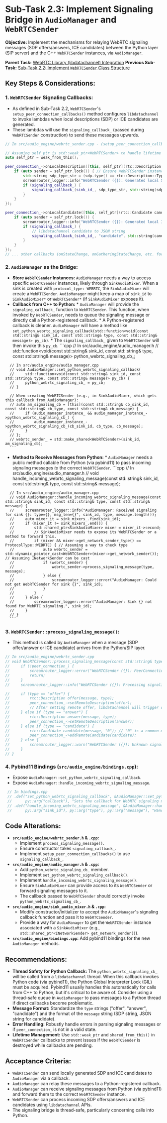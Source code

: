 # Sub-Task 2.3: Implement Signaling Bridge in `AudioManager` and `WebRTCSender`

**Objective:** Implement the mechanisms for relaying WebRTC signaling messages (SDP offers/answers, ICE candidates) between the Python layer (SIP server) and the C++ `WebRTCSender` instances, via `AudioManager`.

**Parent Task:** [WebRTC Library (libdatachannel) Integration](../task_02_webrtc_library_integration.md)
**Previous Sub-Task:** [Sub-Task 2.2: Implement `WebRTCSender` Class Structure](./subtask_2.2_implement_webrtc_sender_class.md)

## Key Steps & Considerations:

### 1. `WebRTCSender` Signaling Callbacks:
   *   As defined in Sub-Task 2.2, `WebRTCSender`'s `setup_peer_connection_callbacks()` method configures `libdatachannel` to invoke lambdas when local descriptions (SDP) or ICE candidates are generated.
   *   These lambdas will use the `signaling_callback_` (passed during `WebRTCSender` construction) to send these messages upwards.
   ```cpp
   // In src/audio_engine/webrtc_sender.cpp - (setup_peer_connection_callbacks)

   // Assuming self_ptr is std::weak_ptr<WebRTCSender> to handle lifetime safely in callbacks
   auto self_ptr = weak_from_this(); 

   peer_connection_->onLocalDescription([this, self_ptr](rtc::Description sdp) {
       if (auto sender = self_ptr.lock()) { // Ensure WebRTCSender instance still exists
           std::string sdp_type_str = (sdp.type() == rtc::Description::Type::Offer) ? "offer" : "answer";
           screamrouter_logger::info("WebRTCSender ({}): Generated local SDP {}:\n{}", sink_id_, sdp_type_str, std::string(sdp));
           if (signaling_callback_) {
               signaling_callback_(sink_id_, sdp_type_str, std::string(sdp));
           }
       }
   });

   peer_connection_->onLocalCandidate([this, self_ptr](rtc::Candidate candidate) {
       if (auto sender = self_ptr.lock()) {
           screamrouter_logger::info("WebRTCSender ({}): Generated local ICE candidate: {}", sink_id_, std::string(candidate));
           if (signaling_callback_) {
               // libdatachannel candidate to JSON string
               signaling_callback_(sink_id_, "candidate", std::string(candidate)); 
           }
       }
   });
   // ... other callbacks (onStateChange, onGatheringStateChange, etc. for logging)
   ```

### 2. `AudioManager` as the Bridge:
   *   **Store `WebRTCSender` Instances:** `AudioManager` needs a way to access specific `WebRTCSender` instances, likely through `SinkAudioMixer`. When a sink is created with `protocol_type: WEBRTC`, the `SinkAudioMixer` will create a `WebRTCSender`. `AudioManager` might keep a map of `sink_id` to `SinkAudioMixer*` or `WebRTCSender*` (if `SinkAudioMixer` exposes it).
   *   **Callback from C++ to Python:**
      *   `AudioManager` will provide the `signaling_callback_` function to `WebRTCSender`. This function, when invoked by `WebRTCSender`, needs to queue the signaling message or directly call a Python-registered callback.
      *   A Python-registered callback is cleaner. `AudioManager` will have a method like `set_python_webrtc_signaling_callback(std::function<void(const std::string& sink_id, const std::string& type, const std::string& message)> py_cb)`.
      *   The `signaling_callback_` given to `WebRTCSender` will then invoke this `py_cb`.
      ```cpp
      // In src/audio_engine/audio_manager.h
      // std::function<void(const std::string& sink_id, const std::string& type, const std::string& message)> python_webrtc_signaling_cb_;

      // In src/audio_engine/audio_manager.cpp
      // void AudioManager::set_python_webrtc_signaling_callback(
      //     std::function<void(const std::string& sink_id, const std::string& type, const std::string& message)> py_cb) {
      //     python_webrtc_signaling_cb_ = py_cb;
      // }

      // When creating WebRTCSender (e.g., in SinkAudioMixer, which gets this callback from AudioManager):
      // auto am_signaling_cb = [this](const std::string& cb_sink_id, const std::string& cb_type, const std::string& cb_message) {
      //     if (audio_manager_instance_ && audio_manager_instance_->python_webrtc_signaling_cb_) {
      //         audio_manager_instance_->python_webrtc_signaling_cb_(cb_sink_id, cb_type, cb_message);
      //     }
      // };
      // webrtc_sender_ = std::make_shared<WebRTCSender>(sink_id, am_signaling_cb);
      ```
   *   **Method to Receive Messages from Python:**
      *   `AudioManager` needs a public method callable from Python (via pybind11) to pass incoming signaling messages *to* the correct `WebRTCSender`.
      ```cpp
      // In src/audio_engine/audio_manager.h
      // void handle_incoming_webrtc_signaling_message(const std::string& sink_id, const std::string& type, const std::string& message);

      // In src/audio_engine/audio_manager.cpp
      // void AudioManager::handle_incoming_webrtc_signaling_message(const std::string& sink_id, const std::string& type, const std::string& message) {
      //     screamrouter_logger::info("AudioManager: Received signaling for sink {}: type={}, msg_len={}", sink_id, type, message.length());
      //     auto mixer_it = sink_mixers_.find(sink_id);
      //     if (mixer_it != sink_mixers_.end()) {
      //         std::shared_ptr<SinkAudioMixer> mixer = mixer_it->second;
      //         // SinkAudioMixer needs to expose its WebRTCSender or a method to forward this.
      //         if (mixer && mixer->get_network_sender_type() == ProtocolType::WEBRTC) { // Assuming a way to check type
      //             auto webrtc_sender = std::dynamic_pointer_cast<WebRTCSender>(mixer->get_network_sender()); // Assuming INetworkSender can be cast
      //             if (webrtc_sender) {
      //                 webrtc_sender->process_signaling_message(type, message);
      //             } else {
      //                 screamrouter_logger::error("AudioManager: Could not get WebRTCSender for sink {}", sink_id);
      //             }
      //         }
      //     } else {
      //         screamrouter_logger::error("AudioManager: Sink {} not found for WebRTC signaling.", sink_id);
      //     }
      // }
      ```

### 3. `WebRTCSender::process_signaling_message()`:
   *   This method is called by `AudioManager` when a message (SDP offer/answer or ICE candidate) arrives from the Python/SIP layer.
   ```cpp
   // In src/audio_engine/webrtc_sender.cpp
   // void WebRTCSender::process_signaling_message(const std::string& type, const std::string& message) {
   //     if (!peer_connection_) {
   //         screamrouter_logger::error("WebRTCSender ({}): PeerConnection not initialized, cannot process signaling.", sink_id_);
   //         return;
   //     }
   //     screamrouter_logger::info("WebRTCSender ({}): Processing signaling: type={}, msg_len={}", sink_id_, type, message.length());

   //     if (type == "offer") {
   //         rtc::Description offer(message, type);
   //         peer_connection_->setRemoteDescription(offer); 
   //         // After setting remote offer, libdatachannel will trigger onLocalDescription with an answer.
   //     } else if (type == "answer") {
   //         rtc::Description answer(message, type);
   //         peer_connection_->setRemoteDescription(answer);
   //     } else if (type == "candidate") {
   //         rtc::Candidate candidate(message, "0"); // "0" is a common mid for candidates from browsers
   //         peer_connection_->addRemoteCandidate(candidate);
   //     } else {
   //         screamrouter_logger::warn("WebRTCSender ({}): Unknown signaling message type: {}", sink_id_, type);
   //     }
   // }
   ```

### 4. Pybind11 Bindings (`src/audio_engine/bindings.cpp`):
   *   Expose `AudioManager::set_python_webrtc_signaling_callback`.
   *   Expose `AudioManager::handle_incoming_webrtc_signaling_message`.
   ```cpp
    // In bindings.cpp
    // .def("set_python_webrtc_signaling_callback", &AudioManager::set_python_webrtc_signaling_callback,
    //      py::arg("callback"), "Sets the callback for WebRTC signaling messages from C++ to Python")
    // .def("handle_incoming_webrtc_signaling_message", &AudioManager::handle_incoming_webrtc_signaling_message,
    //      py::arg("sink_id"), py::arg("type"), py::arg("message"), "Handles WebRTC signaling messages from Python to C++")
   ```

## Code Alterations:

*   **`src/audio_engine/webrtc_sender.h` & `.cpp`:**
    *   Implement `process_signaling_message()`.
    *   Ensure constructor takes `signaling_callback_`.
    *   Implement `setup_peer_connection_callbacks()` to use `signaling_callback_`.
*   **`src/audio_engine/audio_manager.h` & `.cpp`:**
    *   Add `python_webrtc_signaling_cb_` member.
    *   Implement `set_python_webrtc_signaling_callback()`.
    *   Implement `handle_incoming_webrtc_signaling_message()`.
    *   Ensure `SinkAudioMixer` can provide access to its `WebRTCSender` or forward signaling messages to it.
    *   The callback passed to `WebRTCSender` should correctly invoke `python_webrtc_signaling_cb_`.
*   **`src/audio_engine/sink_audio_mixer.h` & `.cpp`:**
    *   Modify constructor/initializer to accept the `AudioManager`'s signaling callback function and pass it to `WebRTCSender`.
    *   Provide a way for `AudioManager` to get the `WebRTCSender` instance associated with a `SinkAudioMixer` (e.g., `std::shared_ptr<INetworkSender> get_network_sender()`).
*   **`src/audio_engine/bindings.cpp`:** Add pybind11 bindings for the new `AudioManager` methods.

## Recommendations:

*   **Thread Safety for Python Callback:** The `python_webrtc_signaling_cb_` will be called from a `libdatachannel` thread. When this callback invokes Python code (via pybind11), the Python Global Interpreter Lock (GIL) must be acquired. Pybind11 usually handles this automatically for calls from C++ to Python, but it's critical to be aware of. Consider using a thread-safe queue in `AudioManager` to pass messages to a Python thread if direct callbacks become problematic.
*   **Message Format:** Standardize the `type` strings ("offer", "answer", "candidate") and the format of the `message` string (SDP string, JSON string for candidate).
*   **Error Handling:** Robustly handle errors in parsing signaling messages or if `peer_connection_` is not in a valid state.
*   **Lifetime Management:** Use `std::weak_ptr` and `shared_from_this()` in `WebRTCSender` callbacks to prevent issues if the `WebRTCSender` is destroyed while callbacks are pending.

## Acceptance Criteria:

*   `WebRTCSender` can send locally generated SDP and ICE candidates to `AudioManager` via a callback.
*   `AudioManager` can relay these messages to a Python-registered callback.
*   `AudioManager` can receive signaling messages from Python (via pybind11) and forward them to the correct `WebRTCSender` instance.
*   `WebRTCSender` can process incoming SDP offers/answers and ICE candidates using `libdatachannel` APIs.
*   The signaling bridge is thread-safe, particularly concerning calls into Python.
